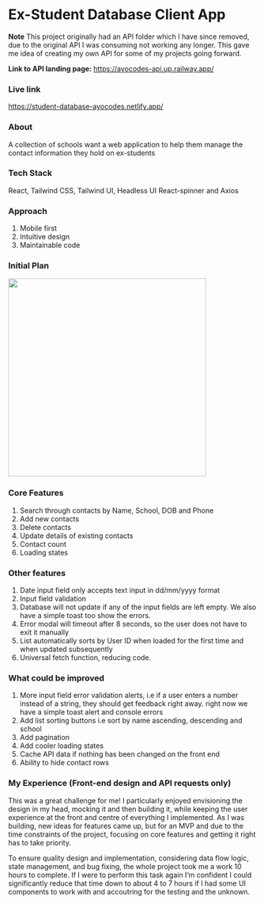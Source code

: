 # Ex-Student Database Client App

**Note** This project originally had an API folder which I have since removed, due to the original API I was consuming not working any longer. This gave me idea of creating my own API for some of my projects going forward.

**Link to API landing page:** https://ayocodes-api.up.railway.app/

### Live link

https://student-database-ayocodes.netlify.app/

### About

A collection of schools want a web application to help them manage the contact information they hold on ex-students

### Tech Stack

React, Tailwind CSS, Tailwind UI, Headless UI React-spinner and Axios

### Approach

1. Mobile first
2. Intuitive design
3. Maintainable code

### Initial Plan

<img src="https://i.imgur.com/bziVilt.png" style="width: 400px; height 400px;">

### Core Features

1. Search through contacts by Name, School, DOB and Phone
2. Add new contacts
3. Delete contacts
4. Update details of existing contacts
5. Contact count
6. Loading states

### Other features

1. Date input field only accepts text input in dd/mm/yyyy format
2. Input field validation
3. Database will not update if any of the input fields are left empty. We also have a simple toast too show the errors.
4. Error modal will timeout after 8 seconds, so the user does not have to exit it manually
5. List automatically sorts by User ID when loaded for the first time and when updated subsequently
6. Universal fetch function, reducing code.

### What could be improved

1. More input field error validation alerts, i.e if a user enters a number instead of a string, they should get feedback right away. right now we have a simple toast alert and console errors
2. Add list sorting buttons i.e sort by name ascending, descending and school
3. Add pagination
4. Add cooler loading states
5. Cache API data if nothing has been changed on the front end
6. Ability to hide contact rows

### My Experience (Front-end design and API requests only)

This was a great challenge for me! I particularly enjoyed envisioning the design in my head, mocking it and then building it, while keeping the user experience at the front and centre of everything I implemented. As I was building, new ideas for features came up, but for an MVP and due to the time constraints of the project, focusing on core features and getting it right has to take priority.

To ensure quality design and implementation, considering data flow logic, state management, and bug fixing, the whole project took me a work 10 hours to complete. If I were to perform this task again I‘m confident I could significantly reduce that time down to about 4 to 7 hours if I had some UI components to work with and accoutring for the testing and the unknown.
